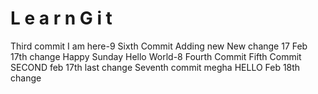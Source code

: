 #   L e a r n G i t 
Third commit
I am here-9
Sixth Commit 
Adding new
New change 17
Feb 17th change
Happy Sunday
Hello World-8
Fourth Commit
Fifth Commit
SECOND
feb 17th last change
Seventh commit megha
HELLO
Feb 18th change

 
